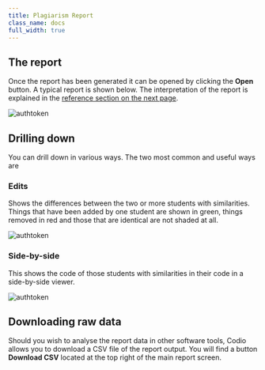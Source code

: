 ```yaml
---
title: Plagiarism Report
class_name: docs
full_width: true
---
```


## The report
Once the report has been generated it can be opened by clicking the **Open** button. A typical report is shown below. The interpretation of the report is explained in the [reference section on the next page](/docs/classes/plag/plag/plag-ref).

<img alt="authtoken" src="/img/docs/guides/plag-main-report.png" class="simple"/>

## Drilling down
You can drill down in various ways. The two most common and useful ways are

### Edits
Shows the differences between the two or more students with similarities. Things that have been added by one student are shown in green, things removed in red and those that are identical are not shaded at all.

<img alt="authtoken" src="/img/docs/guides/plag-edits.png" class="simple"/>

### Side-by-side
This shows the code of those students with similarities in their code in a side-by-side viewer.

<img alt="authtoken" src="/img/docs/guides/plag-sidebyside.png" class="simple"/>

## Downloading raw data
Should you wish to analyse the report data in other software tools, Codio allows you to download a CSV file of the report output. You will find a button **Download CSV** located at the top right of the main report screen.
